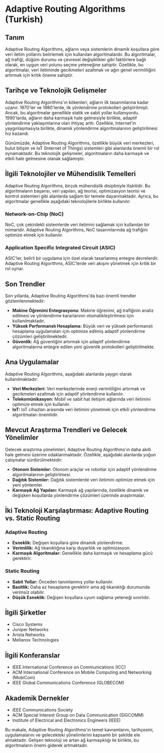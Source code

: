 # Adaptive Routing Algorithms (Turkish)

## Tanım
Adaptive Routing Algorithms, ağların veya sistemlerin dinamik koşullara göre veri iletim yollarını belirlemek için kullanılan algoritmalardır. Bu algoritmalar, ağ trafiği, düğüm durumu ve çevresel değişiklikler gibi faktörlere bağlı olarak, en uygun veri yolunu seçme yeteneğine sahiptir. Özellikle, bu algoritmalar, veri iletiminde gecikmeleri azaltmak ve ağın genel verimliliğini artırmak için kritik öneme sahiptir.

## Tarihçe ve Teknolojik Gelişmeler
Adaptive Routing Algorithms'ın kökenleri, ağların ilk tasarımlarına kadar uzanır. 1970'ler ve 1980'lerde, ilk yönlendirme protokolleri geliştirilmişti. Ancak, bu algoritmalar genellikle statik ve sabit yollar kullanıyordu. 1990'larda, ağların daha karmaşık hale gelmesiyle birlikte, adaptif yönlendirme yaklaşımlarına olan ihtiyaç arttı. Özellikle, Internet'in yaygınlaşmasıyla birlikte, dinamik yönlendirme algoritmalarının geliştirilmesi hız kazandı.

Günümüzde, Adaptive Routing Algorithms, özellikle büyük veri merkezleri, bulut bilişim ve IoT (Internet of Things) sistemleri gibi alanlarda önemli bir rol oynamaktadır. Bu teknolojik gelişmeler, algoritmaların daha karmaşık ve etkili hale gelmesine olanak sağlamıştır.

## İlgili Teknolojiler ve Mühendislik Temelleri
Adaptive Routing Algorithms, birçok mühendislik disipliniyle ilişkilidir. Bu algoritmaların başarısı, veri yapıları, ağ teorisi, optimizasyon teorisi ve kontrol sistemleri gibi alanlarda sağlam bir temele dayanmaktadır. Ayrıca, bu algoritmalar genellikle aşağıdaki teknolojilerle birlikte kullanılır:

### Network-on-Chip (NoC)
NoC, çok çekirdekli sistemlerde veri iletimini sağlamak için kullanılan bir mimaridir. Adaptive Routing Algorithms, NoC tasarımlarında ağ trafiğini optimize etmek için kullanılır.

### Application Specific Integrated Circuit (ASIC)
ASIC'ler, belirli bir uygulama için özel olarak tasarlanmış entegre devrelerdir. Adaptive Routing Algorithms, ASIC'lerde veri akışını yönetmek için kritik bir rol oynar.

## Son Trendler
Son yıllarda, Adaptive Routing Algorithms'da bazı önemli trendler gözlemlenmektedir:

- **Makine Öğrenimi Entegrasyonu:** Makine öğrenimi, ağ trafiğinin analiz edilmesi ve yönlendirme kararlarının otomatikleştirilmesi için kullanılmaktadır.
- **Yüksek Performanslı Hesaplama:** Büyük veri ve yüksek performanslı hesaplama uygulamaları için optimize edilmiş adaptif yönlendirme çözümleri geliştirilmektedir.
- **Güvenlik:** Ağ güvenliğini artırmak için adaptif yönlendirme algoritmalarına entegre edilen yeni güvenlik protokolleri geliştirilmekte.

## Ana Uygulamalar
Adaptive Routing Algorithms, aşağıdaki alanlarda yaygın olarak kullanılmaktadır:

- **Veri Merkezleri:** Veri merkezlerinde enerji verimliliğini artırmak ve gecikmeleri azaltmak için adaptif yönlendirme kullanılır.
- **Telekomünikasyon:** Mobil ve sabit hat iletişim ağlarında veri iletimini optimize etmek için kullanılır.
- **IoT:** IoT cihazları arasında veri iletimini yönetmek için etkili yönlendirme algoritmaları önemlidir.

## Mevcut Araştırma Trendleri ve Gelecek Yönelimler
Gelecek araştırma yönelimleri, Adaptive Routing Algorithms'ın daha akıllı hale gelmesi üzerine odaklanmaktadır. Özellikle, aşağıdaki alanlarda yoğun çalışmalar sürdürülmektedir:

- **Otonom Sistemler:** Otonom araçlar ve robotlar için adaptif yönlendirme algoritmalarının geliştirilmesi.
- **Dağıtık Sistemler:** Dağıtık sistemlerde veri iletimini optimize etmek için yeni yöntemler.
- **Karmaşık Ağ Yapıları:** Karmaşık ağ yapılarında, özellikle dinamik ve değişken koşullarda yönlendirme çözümleri üzerinde araştırmalar.

## İki Teknoloji Karşılaştırması: Adaptive Routing vs. Static Routing
### Adaptive Routing
- **Esneklik:** Değişen koşullara göre dinamik yönlendirme.
- **Verimlilik:** Ağ tıkanıklığına karşı duyarlılık ve optimizasyon.
- **Karmaşık Algoritmalar:** Genellikle daha karmaşık ve hesaplama gücü gerektirir.

### Static Routing
- **Sabit Yollar:** Önceden tanımlanmış yollar kullanılır.
- **Basitlik:** Daha az hesaplama gerektirir ama ağ tıkanıklığı durumunda verimsiz olabilir.
- **Düşük Esneklik:** Değişen koşullara uyum sağlama yeteneği sınırlıdır.

## İlgili Şirketler
- Cisco Systems
- Juniper Networks
- Arista Networks
- Mellanox Technologies

## İlgili Konferanslar
- IEEE International Conference on Communications (ICC)
- ACM International Conference on Mobile Computing and Networking (MobiCom)
- IEEE Global Communications Conference (GLOBECOM)

## Akademik Dernekler
- IEEE Communications Society
- ACM Special Interest Group on Data Communication (SIGCOMM)
- Institute of Electrical and Electronics Engineers (IEEE)

Bu makale, Adaptive Routing Algorithms'ın temel kavramlarını, tarihçesini, uygulamalarını ve gelecekteki yönelimlerini kapsamlı bir şekilde ele almaktadır. Gelişen teknoloji ve artan ağ karmaşıklığı ile birlikte, bu algoritmaların önemi giderek artmaktadır.